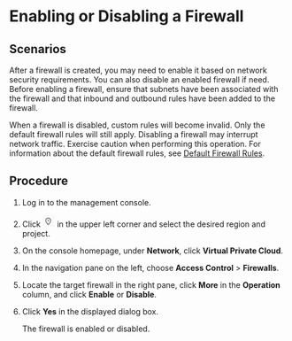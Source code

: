 # Enabling or Disabling a Firewall<a name="vpc_acl_0011"></a>

## Scenarios<a name="section42378806145341"></a>

After a firewall is created, you may need to enable it based on network security requirements. You can also disable an enabled firewall if need. Before enabling a firewall, ensure that subnets have been associated with the firewall and that inbound and outbound rules have been added to the firewall.

When a firewall is disabled, custom rules will become invalid. Only the default firewall rules will still apply. Disabling a firewall may interrupt network traffic. Exercise caution when performing this operation. For information about the default firewall rules, see  [Default Firewall Rules](firewall-overview.md#section99541345213).

## Procedure<a name="section2117296514586"></a>

1.  Log in to the management console.
2.  Click  ![](figures/icon-region.png)  in the upper left corner and select the desired region and project.
3.  On the console homepage, under  **Network**, click  **Virtual Private Cloud**.
4.  In the navigation pane on the left, choose  **Access Control**  \>  **Firewalls**.
5.  Locate the target firewall in the right pane, click  **More**  in the  **Operation**  column, and click  **Enable**  or  **Disable**.
6.  Click  **Yes**  in the displayed dialog box.

    The firewall is enabled or disabled.


